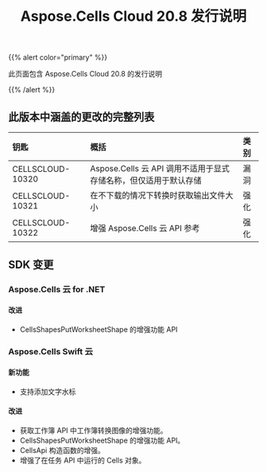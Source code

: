 ﻿---
title: Aspose.Cells Cloud 20.8 发行说明
second_title: Aspose.Cells Cloud Documen
type: docs
url: /zh/aspose-cells-cloud-20-8-release-notes/
description: Aspose.Cells Cloud 支持Excel 创建、转换、合并、拆分、保护、内部对象操作等
weight: 20
---
{{% alert color="primary" %}} 

此页面包含 Aspose.Cells Cloud 20.8 的发行说明

{{% /alert %}} 
## **此版本中涵盖的更改的完整列表**

|**钥匙**|**概括**|**类别**|
|:- |:- |:- |
|CELLSCLOUD-10320|Aspose.Cells 云 API 调用不适用于显式存储名称，但仅适用于默认存储|漏洞|
|CELLSCLOUD-10321|在不下载的情况下转换时获取输出文件大小|强化|
|CELLSCLOUD-10322|增强 Aspose.Cells 云 API 参考|强化|
## **SDK 变更**
### **Aspose.Cells 云 for .NET**
#### **改进**
- CellsShapesPutWorksheetShape 的增强功能 API
### **Aspose.Cells Swift 云**
#### **新功能**
- 支持添加文字水标
#### **改进**
- 获取工作簿 API 中工作簿转换图像的增强功能。
- CellsShapesPutWorksheetShape 的增强功能 API。
- CellsApi 构造函数的增强。
- 增强了在任务 API 中运行的 Cells 对象。

